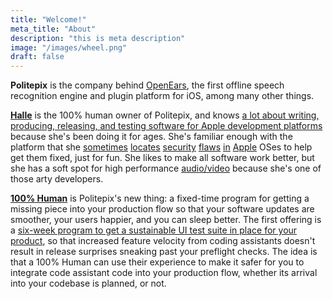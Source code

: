 ```yaml
---
title: "Welcome!"
meta_title: "About"
description: "this is meta description"
image: "/images/wheel.png"
draft: false
---
```


**Politepix** is the company behind [OpenEars](https://politepix.com/openears), the first offline speech recognition engine and plugin platform for iOS, among many other things.

[**Halle**](https://www.linkedin.com/in/hallewinkler/) is the 100% human owner of Politepix, and knows [a lot about writing, producing, releasing, and testing software for Apple development platforms](https://www.linkedin.com/in/hallewinkler/) because she's been doing it for ages. She's familiar enough with the platform that she [sometimes](https://support.apple.com/en-us/102874) [locates](https://support.apple.com/en-us/102853) [security](https://support.apple.com/en-us/120950) [flaws](https://support.apple.com/en-us/121238) [in](https://support.apple.com/en-us/121564) [Apple](https://support.apple.com/en-us/121839) OSes to help get them fixed, just for fun. She likes to make all software work better, but she has a soft spot for high performance [audio/video](https://theoffcuts.org/posts/core-media-io-camera-extensions-part-three/) because she's one of those arty developers.

[**100% Human**](/) is Politepix's new thing: a fixed-time program for getting a missing piece into your production flow so that your software updates are smoother, your users happier, and you can sleep better. The first offering is a [six-week program to get a sustainable UI test suite in place for your product](/), so that increased feature velocity from coding assistants doesn't result in release surprises sneaking past your preflight checks. The idea is that a 100% Human can use their experience to make it safer for you to integrate code assistant code into your production flow, whether its arrival into your codebase is planned, or not.
